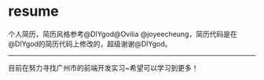 # resume
个人简历，简历风格参考@DIYgod@Ovilia @joyeecheung，简历代码是在@DIYgod的简历代码上修改的，超级谢谢@DIYgod。
***
目前在努力寻找广州市的前端开发实习~希望可以学习到更多！
